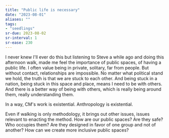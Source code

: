 ```yaml
---
title: "Public life is necessary"
date: "2023-08-01"
aliases: ""
tags:
- "seedlings"
sr-due: 2023-08-02
sr-interval: 1
sr-ease: 230
---
```


I never knew I'll ever do this but listening to Steve a while ago and doing this afternoon walk, made me feel the importance of public spaces, of having a public life. I often value being in private, solitary, far from people. But without contact, relationships are impossible. No matter what political stand we hold, the truth is that we are stuck to each other. And being stuck in a nation, being stuck in this space and place, means I need to be with others. And there is a better way of being with others, which is really being around them, really understanding them.

In a way, CM's work is existential. Anthropology is existential.

Even if walking is only methodology, it brings out other issues, issues relevant to enacting the method. How are our public spaces? Are they safe? Who occupies them? Are they designed in favor of one group and not of another? How can we create more inclusive public spaces?